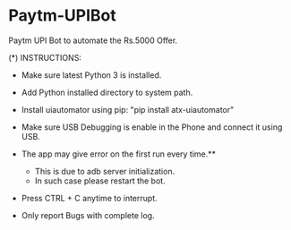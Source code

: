 # Paytm-UPIBot
Paytm UPI Bot to automate the Rs.5000 Offer.

(*) INSTRUCTIONS:

- Make sure latest Python 3 is installed.

- Add Python installed directory to system path.

- Install uiautomator using pip: "pip install atx-uiautomator"

- Make sure USB Debugging is enable in the Phone and connect it using USB.

- The app may give error on the first run every time.** 
    * This is due to adb server initialization.
    * In such case please restart the bot.

- Press CTRL + C anytime to interrupt.

- Only report Bugs with complete log.
